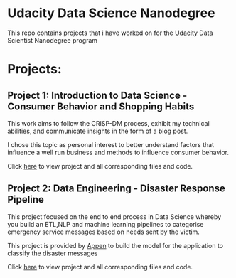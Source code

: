 # Udacity Data Science Nanodegree
This repo contains projects that i have worked on for the [Udacity](https://www.udacity.com/) Data Scientist Nanodegree program

# Projects:

## Project 1: Introduction to Data Science - Consumer Behavior and Shopping Habits

This work aims to follow the CRISP-DM process, exhibit my technical abilities, and communicate insights in the form of a blog post.

 I chose this topic as personal interest to better understand factors that influence a well run business and methods to influence consumer behavior.

 Click [here](Project1/README.md) to view project and all corresponding files and code.

## Project 2: Data Engineering - Disaster Response Pipeline

This project focused on the end to end process in Data Science whereby you build an ETL,NLP and machine learning pipelines to categorise emergency service messages based on needs sent by the victim.

This project is provided by [Appen](https://appen.com/) to build the model for the application to classify the disaster messages

Click [here](Project2/README.md) to view project and all corresponding files and code.